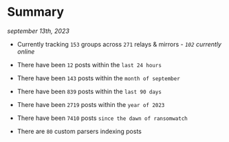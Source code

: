 
# Summary
_september 13th, 2023_

- Currently tracking `153` groups across `271` relays & mirrors - _`102` currently online_

- There have been `12` posts within the `last 24 hours`

- There have been `143` posts within the `month of september`

- There have been `839` posts within the `last 90 days`

- There have been `2719` posts within the `year of 2023`

- There have been `7410` posts `since the dawn of ransomwatch`

- There are `80` custom parsers indexing posts
